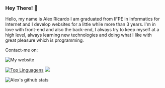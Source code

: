 ### Hey There! 👋

Hello, my name is Alex Ricardo I am graduated from IFPE in Informatics for Internet and I develop websites for a little while more than 3 years. I'm in love with
front-end and also the back-end, I always try to keep myself at a high level, always learning new technologies and doing what I like with great pleasure which is programming.


Contact-me on:  

![My website](https://i.ibb.co/RTpqvwx/QRCode-criar-1.png)

</p>
 
 [![Top Linguagens](https://github-readme-stats.vercel.app/api/top-langs/?username=Csalex1236&hide=PlpgSQL,jupyter%20notebook,html)](https://github.com/anuraghazra/github-readme-stats)
 <a><img src="https://github-readme-stats.vercel.app/api?username=csalex123&show_icons=true&theme=graywhite" /></a>
</p> 

![Alex's github stats](https://github-readme-stats.vercel.app/api?username=csalex123&show_icons=true&theme=radical)





